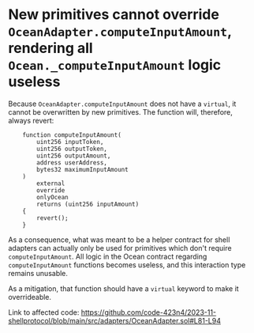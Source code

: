 # New primitives cannot override `OceanAdapter.computeInputAmount`, rendering all `Ocean._computeInputAmount` logic useless

Because `OceanAdapter.computeInputAmount` does not have a `virtual`, it cannot be overwritten by new primitives. The function will, therefore, always revert:

```solidity
    function computeInputAmount(
        uint256 inputToken,
        uint256 outputToken,
        uint256 outputAmount,
        address userAddress,
        bytes32 maximumInputAmount
    )
        external
        override
        onlyOcean
        returns (uint256 inputAmount)
    {
        revert();
    }
```

As a consequence, what was meant to be a helper contract for shell adapters can actually only be used for primitives which don't require `computeInputAmount`. All logic in the Ocean contract regarding `computeInputAmount` functions becomes useless, and this interaction type remains unusable.

As a mitigation, that function should have a `virtual` keyword to make it overrideable. 

Link to affected code: https://github.com/code-423n4/2023-11-shellprotocol/blob/main/src/adapters/OceanAdapter.sol#L81-L94
